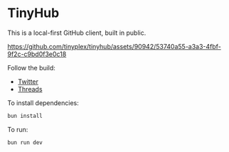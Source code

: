 # TinyHub

This is a local-first GitHub client, built in public.

https://github.com/tinyplex/tinyhub/assets/90942/53740a55-a3a3-4fbf-9f2c-c9bd0f3e0c18

Follow the build:

- [Twitter](https://twitter.com/jamespearce/status/1789727909730455890)
- [Threads](https://www.threads.net/@jamesgpearce/post/C64P4g-v-3J)

To install dependencies:

```bash
bun install
```

To run:

```bash
bun run dev
```
